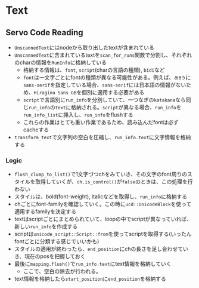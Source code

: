 # Text

## Servo Code Reading

- `UnscannedText`にはnodeから取り出したtextが含まれている
- `UnscannedText`に含まれているtextを`scan_for_runs`関数で分割し、それぞれのcharの情報を`RunInfo`に格納している
  - 格納する情報は、`font`, `script`(charの言語の種類), `bidi`など
  - `font`は一文字ごとにfontの種類が異なる可能性がある。例えば、`あBう`に`sans-serif`を指定している場合、`sans-serif`には日本語の情報がないため、`Hiragino Sans GB`を個別に適用する必要がある
  - `script`で言語別に`run_info`を分別していて、一つなぎの`katakana`なら同じ`run_info`の`text`に格納される。`script`が異なる場合、`run_info`を`run_info_list`に挿入し、`run_info`をflushする
  - これらの作業はとても重い作業であるため、読み込んだfontは必ずcacheする
- `transform_text`で文字列の空白を圧縮し、`run_info.text`に文字情報を格納する

### Logic

- `flush_clump_to_list()`で1文字づつchをみていき、その文字のfont周りのスタイルを取得していくが、`ch.is_control()`が`false`のときは、この処理を行わない
- スタイルは、bold(font-weight), italicなどを取得し、`run_info`に格納する
- chごとにfont-familyを確認していく。この時に`ucd::UnicodeBlock`を使って適用するfamilyを決定する
- textはscriptごとにまとめられていて、loopの中でscriptが異なっていれば、新しい`run_info`を作成する
- scriptは`unicode_script::Script::from`を使ってscriptを取得する(いったんfontごとに分類する感じでいいかも)
- スタイルの適用が終わったら、`end_position`にchの長さを足し合わせていき、現在のposを把握しておく
- 最後に`mapping.flush()`で`run_info.text`にtext情報を格納していく
  - ここで、空白の除去が行われる。
- text情報を格納したら`start_position`に`end_position`を格納する
